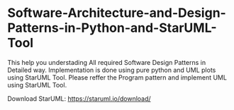 # Software-Architecture-and-Design-Patterns-in-Python-and-StarUML-Tool

This help you understading All required Software Design Patterns in Detailed way. Implementation is done using pure python and UML plots using StarUML Tool.
Please reffer the Program pattern and implement UML using StarUML Tool.

Download StarUML: https://staruml.io/download/
